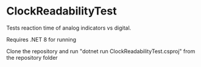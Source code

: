 # ClockReadabilityTest

Tests reaction time of analog indicators vs digital.

Requires .NET 8 for running

Clone the repository and run 
"dotnet run ClockReadabilityTest.csproj"
from the repository folder
